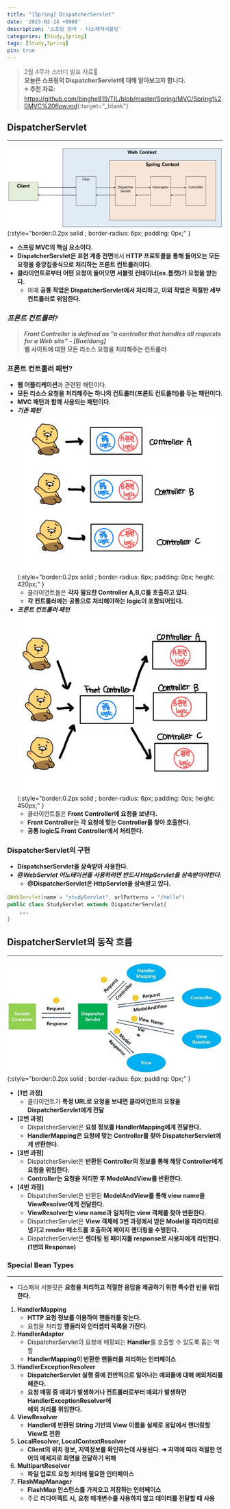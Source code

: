 ```yaml
---
title: "[Spring] DispatcherServlet"
date: '2023-02-24 +0900'
description: '스프링 정리 - 디스패처서블릿'
categories: [Study,Spring]
tags: [Study,Spring]
pin: true
---
```


> 2월 4주차 스터디 발표 자료📖                  
> **오늘은 스프링의 DispatcherServlet에 대해 알아보고자 합니다.**    
> **⭐ 추천 자료:** <https://github.com/binghe819/TIL/blob/master/Spring/MVC/Spring%20MVC%20flow.md>{:target="_blank"}           

## **DispatcherServlet** ##
---
![처리 순서](/assets/img/client-process.png){:style="border:0.2px solid ; border-radius: 6px; padding: 0px;" }
- **스프링 MVC의 핵심 요소이다.**
- **DispatcherServlet은 표현 계층 전면**에서 **HTTP 프로토콜을 통해 들어오는 모든 요청을 중앙집중식으로 처리하는 프론트 컨트롤러이다.**
- **클라이언트로부터 어떤 요청이 들어오면 서블릿 컨테이너(ex.톰캣)가 요청을 받는다.**
    - 이때 **공통 작업은 DispatcherServlet에서 처리하고, 이외 작업은 적절한 세부 컨트롤러로 위임한다.**

### ***프론트 컨트롤러?*** ###
> ***Front Controller is defined as “a controller that handles all requests for a Web site” - [Baeldung]***         
**웹 사이트에 대한 모든 리소스 요청을 처리해주는 컨트롤러**

### **프론트 컨트롤러 패턴?** ###
- **웹 어플리케이션**과 관련된 패턴이다.
- **모든 리소스 요청을 처리해주는 하나의 컨트롤러(프론트 컨트롤러)를 두는 패턴이다.**
- **MVC 패턴과 함께 사용되는 패턴이다.**
- ***기존 패턴***           
    ![기존 패턴](/assets/img/%EA%B8%B0%EC%A1%B4%ED%8C%A8%ED%84%B4.jpg){:style="border:0.2px solid ; border-radius: 6px; padding: 0px; height: 420px;" }
    - 클라이언트들은 **각자 필요한 Controller A,B,C를 호출하고 있다.**
    - **각 컨트롤러에는 공통으로 처리해야하는 logic이 포함되어있다.**
- ***프론트 컨트롤러 패턴***           
    ![프론트 컨트롤러 패턴](/assets/img/front-controller.jpg){:style="border:0.2px solid ; border-radius: 6px; padding: 0px; height: 450px;" }
    - 클라이언트들은 **Front Controller에 요청을 보낸다.**
    - **Front Controller는 각 요청에 맞는 Controller를 찾아 호출한다.**
    - **공통 logic도 Front Controller에서 처리한다.**

### **DispatcherServlet의 구현** ###
- **DispatchserServlet을 상속받아 사용한다.**
- ***@WebServlet 어노테이션을 사용하려면 반드시 HttpServlet을 상속받아야한다.***
    - **@DispatcherServlet은 HttpServlet을 상속받고 있다.**

```java
@WebServlet(name = "studyServlet", urlPatterns = "/hello")
public class StudyServlet extends DispatcherServlet{
    ...
}
```

## **DispatcherServlet의 동작 흐름** ##
---
![디스패처 서블릿 동작 흐름](/assets/img/dispatcher-servlet.jpg){:style="border:0.2px solid ; border-radius: 6px; padding: 0px;" }
- **[1번 과정]**
    - 클라이언트가 **특정 URL로 요청을 보내면 클라이언트의 요청을 DispatcherServlet에게 전달**
- **[2번 과정]**
    - DispatcherServlet은 **요청 정보를 HandlerMapping에게 전달한다.**
    - **HandlerMapping은 요청에 맞는 Controller를 찾아 DispatcherServlet에게 반환한다.**
- **[3번 과정]**
    - DispatcherServlet은 **반환된 Controller의 정보를 통해 해당 Controller에게 요청을 위임한다.**
    - **Controller는 요청을 처리한 후 ModelAndView를 반환한다.**
- **[4번 과정]**
    - DispatcherServlet은 반환된 **ModelAndView를 통해 view name을 ViewResolver에게 전달한다.**
    - **ViewResolver는 view name과 일치하는 view 객체를 찾아 반환한다.**
    - DispatcherServlet은 **View 객체에 3번 과정에서 얻은 Model을 파라미터로 넘기고 render 메소드를 호출하여 페이지 렌더링을 수행한다.**
    - DispatcherServlet은 **렌더링 된 페이지를 response로 사용자에게 리턴한다. (1번의 Response)**

### **Special Bean Types** ###
---
- 디스패처 서블릿은 **요청을 처리하고 적절한 응답을 제공하기 위한 특수한 빈을 위임한다.**

1. **HandlerMapping**
    - **HTTP 요청 정보를 이용하여 핸들러를 찾는다.**
    - 요청을 처리할 **핸들러와 인터셉터 목록을 가진다.**          
2. **HandlerAdaptor**
    - DispatcherServlet이 요청에 매핑되는 **Handler**를 호출할 수 있도록 돕는 역할
    - **HandlerMapping이 반환한 핸들러를 처리하는 인터페이스** 
3. **HandlerExceptionResolver**               
    - **DispatcherServlet 실행 중에 전반적으로 일어나는 예외들에 대해 예외처리를 해준다.**
    - **요청 매핑 중 예외가 발생하거나 컨트롤러로부터 예외가 발생하면 HandlerExceptionResolver에**          
    **예외 처리를 위임한다.**
4. **ViewResolver**               
    - **Handler에 반환된 String 기반의 View 이름을 실제로 응답에서 렌더링할 View로 전환**
5. **LocalResolver, LocalContextResolver**
    - **Client의 위치 정보, 지역정보를 확인하는데 사용된다. ➔ 지역에 따라 적절한 언어의 메세지로 화면을  전달하기 위해**
6. **MultipartResolver**
    - **파일 업로드 요청 처리에 필요한 인터페이스**
7. **FlashMapManager**
    - **FlashMap 인스턴스를 가져오고 저장하는 인터페이스**
    - 주로 **리다이렉트 시, 요청 매개변수를 사용하지 않고 데이터를 전달할 때 사용** 
    
